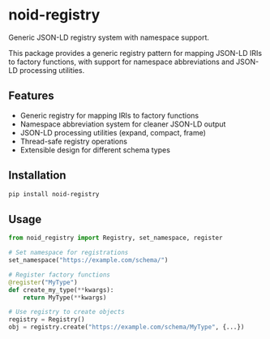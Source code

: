 # noid-registry

Generic JSON-LD registry system with namespace support.

This package provides a generic registry pattern for mapping JSON-LD IRIs to factory functions, with support for namespace abbreviations and JSON-LD processing utilities.

## Features

- Generic registry for mapping IRIs to factory functions
- Namespace abbreviation system for cleaner JSON-LD output
- JSON-LD processing utilities (expand, compact, frame)
- Thread-safe registry operations
- Extensible design for different schema types

## Installation

```bash
pip install noid-registry
```

## Usage

```python
from noid_registry import Registry, set_namespace, register

# Set namespace for registrations
set_namespace("https://example.com/schema/")

# Register factory functions
@register("MyType")
def create_my_type(**kwargs):
    return MyType(**kwargs)

# Use registry to create objects
registry = Registry()
obj = registry.create("https://example.com/schema/MyType", {...})
```